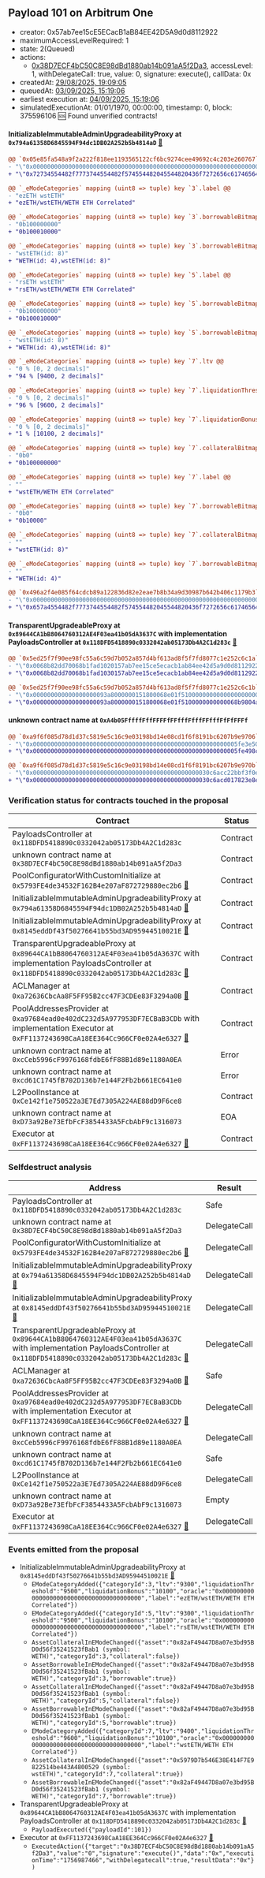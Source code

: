 ## Payload 101 on Arbitrum One

- creator: 0x57ab7ee15cE5ECacB1aB84EE42D5A9d0d8112922
- maximumAccessLevelRequired: 1
- state: 2(Queued)
- actions:
  - [0x38D7ECF4bC50C8E98dBd1880ab14b091aA5f2Da3](https://arbiscan.io/tx/0x38D7ECF4bC50C8E98dBd1880ab14b091aA5f2Da3), accessLevel: 1, withDelegateCall: true, value: 0, signature: execute(), callData: 0x
- createdAt: [29/08/2025, 19:09:05](https://arbiscan.io/tx/0x8629d9be56030620b52ab103875fd82301ca256fb5983aec2ea3d97729aa19e2)
- queuedAt: [03/09/2025, 15:19:06](https://arbiscan.io/tx/0x357bd63547fc42bee7355f0a0469243668ea80485694b743372e7a1074b632a6)
- earliest execution at: [04/09/2025, 15:19:06](https://www.epochconverter.com/countdown?q=1756999146)
- simulatedExecutionAt: 01/01/1970, 00:00:00, timestamp: 0, block: 375596106
:sos: Found unverified contracts!

#### InitializableImmutableAdminUpgradeabilityProxy at `0x794a61358D6845594F94dc1DB02A252b5b4814aD` [:ghost:](https://github.com/bgd-labs/aave-address-book  "AaveV3Arbitrum.POOL")

```diff
@@ `0x05e85fa548a9f2a222f818ee1193565122cf6bc9274cee49692c4c203e260767` raw  @@
- "\"0x0000000000000000000000000000000000000000000000000000000000000000\""
+ "\"0x72734554482f7773744554482f574554482045544820436f7272656c61746564\""

@@ `_eModeCategories` mapping (uint8 => tuple) key `3`.label @@
- "ezETH wstETH"
+ "ezETH/wstETH/WETH ETH Correlated"

@@ `_eModeCategories` mapping (uint8 => tuple) key `3`.borrowableBitmap @@
- "0b100000000"
+ "0b100010000"

@@ `_eModeCategories` mapping (uint8 => tuple) key `3`.borrowableBitmap_decoded @@
- "wstETH(id: 8)"
+ "WETH(id: 4),wstETH(id: 8)"

@@ `_eModeCategories` mapping (uint8 => tuple) key `5`.label @@
- "rsETH wstETH"
+ "rsETH/wstETH/WETH ETH Correlated"

@@ `_eModeCategories` mapping (uint8 => tuple) key `5`.borrowableBitmap @@
- "0b100000000"
+ "0b100010000"

@@ `_eModeCategories` mapping (uint8 => tuple) key `5`.borrowableBitmap_decoded @@
- "wstETH(id: 8)"
+ "WETH(id: 4),wstETH(id: 8)"

@@ `_eModeCategories` mapping (uint8 => tuple) key `7`.ltv @@
- "0 % [0, 2 decimals]"
+ "94 % [9400, 2 decimals]"

@@ `_eModeCategories` mapping (uint8 => tuple) key `7`.liquidationThreshold @@
- "0 % [0, 2 decimals]"
+ "96 % [9600, 2 decimals]"

@@ `_eModeCategories` mapping (uint8 => tuple) key `7`.liquidationBonus @@
- "0 % [0, 2 decimals]"
+ "1 % [10100, 2 decimals]"

@@ `_eModeCategories` mapping (uint8 => tuple) key `7`.collateralBitmap @@
- "0b0"
+ "0b100000000"

@@ `_eModeCategories` mapping (uint8 => tuple) key `7`.label @@
- ""
+ "wstETH/WETH ETH Correlated"

@@ `_eModeCategories` mapping (uint8 => tuple) key `7`.borrowableBitmap @@
- "0b0"
+ "0b10000"

@@ `_eModeCategories` mapping (uint8 => tuple) key `7`.collateralBitmap_decoded @@
- ""
+ "wstETH(id: 8)"

@@ `_eModeCategories` mapping (uint8 => tuple) key `7`.borrowableBitmap_decoded @@
- ""
+ "WETH(id: 4)"

@@ `0x496a2f4e085f64cdcb89a122836d82e2eae7b8b34a9d30987b642b406c1179b3` raw  @@
- "\"0x0000000000000000000000000000000000000000000000000000000000000000\""
+ "\"0x657a4554482f7773744554482f574554482045544820436f7272656c61746564\""

```
#### TransparentUpgradeableProxy at `0x89644CA1bB8064760312AE4F03ea41b05dA3637C` with implementation PayloadsController at `0x118DFD5418890c0332042ab05173Db4A2C1d283c` [:ghost:](https://github.com/bgd-labs/aave-address-book  "GovernanceV3Arbitrum.PAYLOADS_CONTROLLER")

```diff
@@ `0x5ed25f7f90ee98fc55a6c59d7b052a857d4bf613ad8f5f7fd8077c1e252c6c1a` raw  @@
- "\"0x0068b82dd70068b1fad1020157ab7ee15ce5ecacb1ab84ee42d5a9d0d8112922\""
+ "\"0x0068b82dd70068b1fad1030157ab7ee15ce5ecacb1ab84ee42d5a9d0d8112922\""

@@ `0x5ed25f7f90ee98fc55a6c59d7b052a857d4bf613ad8f5f7fd8077c1e252c6c1b` raw  @@
- "\"0x000000000000000000093a8000000151800068e01f5100000000000000000000\""
+ "\"0x000000000000000000093a8000000151800068e01f5100000000000068b9804a\""

```
#### unknown contract name at `0xA4b05FffffFffFFFFfFFfffFfffFFfffFfFfFFFf`

```diff
@@ `0xa9f6f085d78d1d37c5819e5c16c9e03198bd14e08cd1f6f8191bc6207b9e9706` raw  @@
- "\"0x0000000000000000000000000000000000000000000000000000000005fe3e50\""
+ "\"0x0000000000000000000000000000000000000000000000000000000005fe498c\""

@@ `0xa9f6f085d78d1d37c5819e5c16c9e03198bd14e08cd1f6f8191bc6207b9e970b` raw  @@
- "\"0x00000000000000000000000000000000000000000000000030c6acc22bbf3f0e\""
+ "\"0x00000000000000000000000000000000000000000000000030c6acd017823e8e\""

```
### Verification status for contracts touched in the proposal

| Contract | Status |
|---------|------------|
| PayloadsController at `0x118DFD5418890c0332042ab05173Db4A2C1d283c` | Contract |
| unknown contract name at `0x38D7ECF4bC50C8E98dBd1880ab14b091aA5f2Da3` | Contract |
| PoolConfiguratorWithCustomInitialize at `0x5793FE4de34532F162B4e207aF872729880ec2b6` [:ghost:](https://github.com/bgd-labs/aave-address-book  "AaveV3Arbitrum.POOL_CONFIGURATOR_IMPL") | Contract |
| InitializableImmutableAdminUpgradeabilityProxy at `0x794a61358D6845594F94dc1DB02A252b5b4814aD` [:ghost:](https://github.com/bgd-labs/aave-address-book  "AaveV3Arbitrum.POOL") | Contract |
| InitializableImmutableAdminUpgradeabilityProxy at `0x8145eddDf43f50276641b55bd3AD95944510021E` [:ghost:](https://github.com/bgd-labs/aave-address-book  "AaveV3Arbitrum.POOL_CONFIGURATOR") | Contract |
| TransparentUpgradeableProxy at `0x89644CA1bB8064760312AE4F03ea41b05dA3637C` with implementation PayloadsController at `0x118DFD5418890c0332042ab05173Db4A2C1d283c` [:ghost:](https://github.com/bgd-labs/aave-address-book  "GovernanceV3Arbitrum.PAYLOADS_CONTROLLER") | Contract |
| ACLManager at `0xa72636CbcAa8F5FF95B2cc47F3CDEe83F3294a0B` [:ghost:](https://github.com/bgd-labs/aave-address-book  "AaveV3Arbitrum.ACL_MANAGER") | Contract |
| PoolAddressesProvider at `0xa97684ead0e402dC232d5A977953DF7ECBaB3CDb` with implementation Executor at `0xFF1137243698CaA18EE364Cc966CF0e02A4e6327` [:ghost:](https://github.com/bgd-labs/aave-address-book  "AaveV3Arbitrum.POOL_ADDRESSES_PROVIDER") | Contract |
| unknown contract name at `0xcCeb5996cF9976168fdbE6fF88B1d89e1180A0EA` | Error |
| unknown contract name at `0xcd61C1745fB702D136b7e144F2Fb2b661EC641e0` | Error |
| L2PoolInstance at `0xCe142f1e750522a3E7Ed7305A224AE88dD9F6ce8` | Contract |
| unknown contract name at `0xD73a92Be73EfbFcF3854433A5FcbAbF9c1316073` | EOA |
| Executor at `0xFF1137243698CaA18EE364Cc966CF0e02A4e6327` [:ghost:](https://github.com/bgd-labs/aave-address-book  "AaveV3Arbitrum.ACL_ADMIN") | Contract |

### Selfdestruct analysis

| Address | Result |
|---------|------------|
| PayloadsController at `0x118DFD5418890c0332042ab05173Db4A2C1d283c` | Safe |
| unknown contract name at `0x38D7ECF4bC50C8E98dBd1880ab14b091aA5f2Da3` | DelegateCall |
| PoolConfiguratorWithCustomInitialize at `0x5793FE4de34532F162B4e207aF872729880ec2b6` [:ghost:](https://github.com/bgd-labs/aave-address-book  "AaveV3Arbitrum.POOL_CONFIGURATOR_IMPL") | DelegateCall |
| InitializableImmutableAdminUpgradeabilityProxy at `0x794a61358D6845594F94dc1DB02A252b5b4814aD` [:ghost:](https://github.com/bgd-labs/aave-address-book  "AaveV3Arbitrum.POOL") | DelegateCall |
| InitializableImmutableAdminUpgradeabilityProxy at `0x8145eddDf43f50276641b55bd3AD95944510021E` [:ghost:](https://github.com/bgd-labs/aave-address-book  "AaveV3Arbitrum.POOL_CONFIGURATOR") | DelegateCall |
| TransparentUpgradeableProxy at `0x89644CA1bB8064760312AE4F03ea41b05dA3637C` with implementation PayloadsController at `0x118DFD5418890c0332042ab05173Db4A2C1d283c` [:ghost:](https://github.com/bgd-labs/aave-address-book  "GovernanceV3Arbitrum.PAYLOADS_CONTROLLER") | DelegateCall |
| ACLManager at `0xa72636CbcAa8F5FF95B2cc47F3CDEe83F3294a0B` [:ghost:](https://github.com/bgd-labs/aave-address-book  "AaveV3Arbitrum.ACL_MANAGER") | Safe |
| PoolAddressesProvider at `0xa97684ead0e402dC232d5A977953DF7ECBaB3CDb` with implementation Executor at `0xFF1137243698CaA18EE364Cc966CF0e02A4e6327` [:ghost:](https://github.com/bgd-labs/aave-address-book  "AaveV3Arbitrum.POOL_ADDRESSES_PROVIDER") | DelegateCall |
| unknown contract name at `0xcCeb5996cF9976168fdbE6fF88B1d89e1180A0EA` | DelegateCall |
| unknown contract name at `0xcd61C1745fB702D136b7e144F2Fb2b661EC641e0` | Safe |
| L2PoolInstance at `0xCe142f1e750522a3E7Ed7305A224AE88dD9F6ce8` | DelegateCall |
| unknown contract name at `0xD73a92Be73EfbFcF3854433A5FcbAbF9c1316073` | Empty |
| Executor at `0xFF1137243698CaA18EE364Cc966CF0e02A4e6327` [:ghost:](https://github.com/bgd-labs/aave-address-book  "AaveV3Arbitrum.ACL_ADMIN") | DelegateCall |

### Events emitted from the proposal

- InitializableImmutableAdminUpgradeabilityProxy at `0x8145eddDf43f50276641b55bd3AD95944510021E` [:ghost:](https://github.com/bgd-labs/aave-address-book  "AaveV3Arbitrum.POOL_CONFIGURATOR")
  - `EModeCategoryAdded({"categoryId":3,"ltv":"9300","liquidationThreshold":"9500","liquidationBonus":"10100","oracle":"0x0000000000000000000000000000000000000000","label":"ezETH/wstETH/WETH ETH Correlated"})`
  - `EModeCategoryAdded({"categoryId":5,"ltv":"9300","liquidationThreshold":"9500","liquidationBonus":"10100","oracle":"0x0000000000000000000000000000000000000000","label":"rsETH/wstETH/WETH ETH Correlated"})`
  - `AssetCollateralInEModeChanged({"asset":"0x82aF49447D8a07e3bd95BD0d56f35241523fBab1 (symbol: WETH)","categoryId":3,"collateral":false})`
  - `AssetBorrowableInEModeChanged({"asset":"0x82aF49447D8a07e3bd95BD0d56f35241523fBab1 (symbol: WETH)","categoryId":3,"borrowable":true})`
  - `AssetCollateralInEModeChanged({"asset":"0x82aF49447D8a07e3bd95BD0d56f35241523fBab1 (symbol: WETH)","categoryId":5,"collateral":false})`
  - `AssetBorrowableInEModeChanged({"asset":"0x82aF49447D8a07e3bd95BD0d56f35241523fBab1 (symbol: WETH)","categoryId":5,"borrowable":true})`
  - `EModeCategoryAdded({"categoryId":7,"ltv":"9400","liquidationThreshold":"9600","liquidationBonus":"10100","oracle":"0x0000000000000000000000000000000000000000","label":"wstETH/WETH ETH Correlated"})`
  - `AssetCollateralInEModeChanged({"asset":"0x5979D7b546E38E414F7E9822514be443A4800529 (symbol: wstETH)","categoryId":7,"collateral":true})`
  - `AssetBorrowableInEModeChanged({"asset":"0x82aF49447D8a07e3bd95BD0d56f35241523fBab1 (symbol: WETH)","categoryId":7,"borrowable":true})`
- TransparentUpgradeableProxy at `0x89644CA1bB8064760312AE4F03ea41b05dA3637C` with implementation PayloadsController at `0x118DFD5418890c0332042ab05173Db4A2C1d283c` [:ghost:](https://github.com/bgd-labs/aave-address-book  "GovernanceV3Arbitrum.PAYLOADS_CONTROLLER")
  - `PayloadExecuted({"payloadId":101})`
- Executor at `0xFF1137243698CaA18EE364Cc966CF0e02A4e6327` [:ghost:](https://github.com/bgd-labs/aave-address-book  "AaveV3Arbitrum.ACL_ADMIN")
  - `ExecutedAction({"target":"0x38D7ECF4bC50C8E98dBd1880ab14b091aA5f2Da3","value":"0","signature":"execute()","data":"0x","executionTime":"1756987466","withDelegatecall":true,"resultData":"0x"})`
